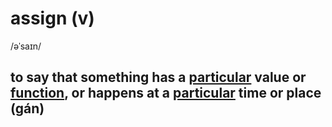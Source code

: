 # assign (v)

/əˈsaɪn/

## to say that something has a [particular](../p/particular-adj.md#used-to-emphasize-that-you-are-referring-to-one-individual-person-thing-or-type-of-thing-and-not-others-cụ-thể-riêng-đặc-biệt) value or [function](../f/function-n.md#a-special-activity-or-purpose-of-a-person-or-thing-chức-năng), or happens at a [particular](../p/particular-adj.md#used-to-emphasize-that-you-are-referring-to-one-individual-person-thing-or-type-of-thing-and-not-others-cụ-thể-riêng-đặc-biệt) time or place (gán)